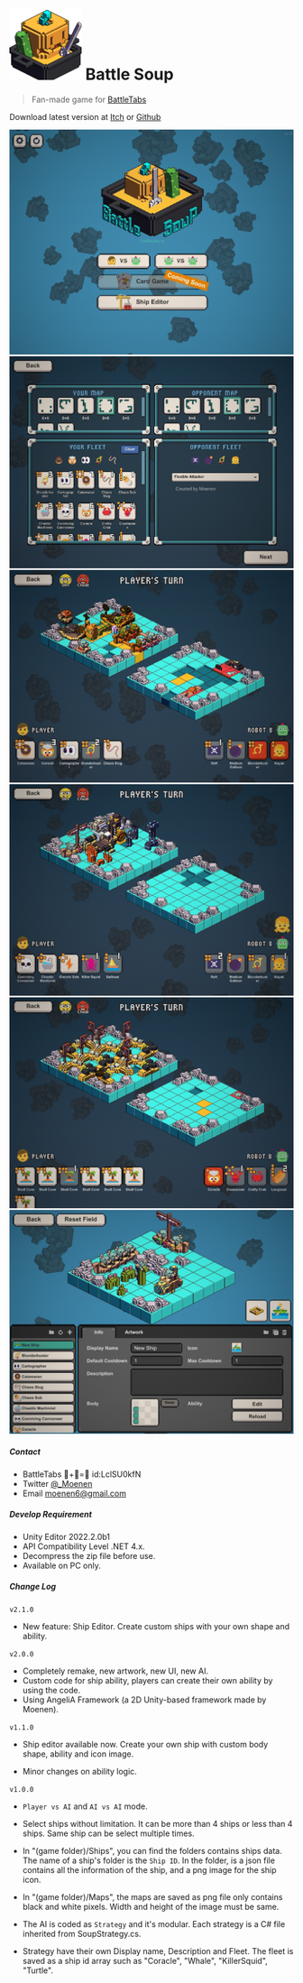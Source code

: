 # <img src="_Res/Logo Small.png" alt="Logo" style="zoom:100%;" />    Battle Soup

> Fan-made game for [BattleTabs](https://battletabs.io)

Download latest  version at [Itch](https://m-oenen.itch.io/battlesoup) or [Github](https://github.com/Mo-enen/Battle-Soup/releases)

<img src="_Res\0.jpg">

<img src="_Res\1.jpg">

<img src="_Res\2.jpg">

<img src="_Res\3.jpg">

<img src="_Res\4.jpg">

<img src="_Res\5.jpg">



##### Contact

- BattleTabs 🎃+🥒=🥘  id:LclSU0kfN
- Twitter [@_Moenen](https://twitter.com/_Moenen)
- Email moenen6@gmail.com





##### Develop Requirement

- Unity Editor 2022.2.0b1
- API Compatibility Level .NET 4.x.
- Decompress the zip file before use.
- Available on PC only.




##### Change Log

`v2.1.0`

- New feature: Ship Editor. Create custom ships with your own shape and ability.

`v2.0.0`

- Completely remake, new artwork, new UI, new AI.
- Custom code for ship ability, players can create their own ability by using the code.
- Using AngeliA Framework (a 2D Unity-based framework made by Moenen).

`v1.1.0`

- Ship editor available now. Create your own ship with custom body shape, ability and icon image.

- Minor changes on ability logic.


`v1.0.0`

-  `Player vs AI` and `AI vs AI` mode. 
- Select ships without limitation. It can be more than 4 ships or less than 4 ships. Same ship can be select multiple times.

- In "(game folder)/Ships", you can find the folders contains ships data. The name of a ship's folder is the `Ship ID`. In the folder, is a json file contains all the information of the ship, and a png image for the ship icon. 
- In "(game folder)/Maps", the maps are saved as png file only contains black and white pixels. Width and height of the image must be same.
- The AI is coded as `Strategy` and it's modular. Each strategy is a C# file inherited from SoupStrategy.cs. 
- Strategy have their own Display name, Description and Fleet. The fleet is saved as a ship id array such as "Coracle", "Whale", "KillerSquid", "Turtle".











